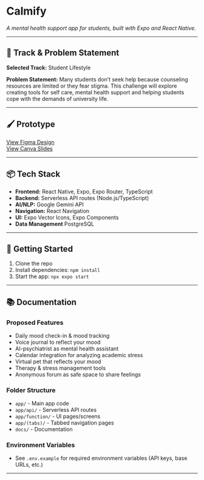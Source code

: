 
# Calmify

_A mental health support app for students, built with Expo and React Native._

---

## 🚩 Track & Problem Statement

**Selected Track:** Student Lifestyle

**Problem Statement:**
Many students don’t seek help because counseling resources are limited or they fear stigma. This challenge will explore creating tools for self care, mental health support and helping students cope with the demands of university life.

---

## 🖌️ Prototype

[View Figma Design](https://www.figma.com/design/9nd7bfsIp6VkfCOYjVLNzK/Clamify?node-id=0-1&t=MzSPr8CY2Dvk9XYr-1)  
[View Canva Slides](https://www.canva.com/design/DAGyLRiVGzk/wSW2QjKTLuCOlYx-UObg1w/edit?utm_content=DAGyLRiVGzk&utm_campaign=designshare&utm_medium=link2&utm_source=sharebutton)

---

## 📦 Tech Stack

- **Frontend:** React Native, Expo, Expo Router, TypeScript
- **Backend:** Serverless API routes (Node.js/TypeScript)
- **AI/NLP:** Google Gemini API
- **Navigation:** React Navigation
- **UI:** Expo Vector Icons, Expo Components
- **Data Management** PostgreSQL

---

## 🚀 Getting Started

1. Clone the repo
2. Install dependencies: `npm install`
3. Start the app: `npx expo start`

---

## 📚 Documentation

### Proposed Features
- Daily mood check-in & mood tracking
- Voice journal to reflect your mood
- AI-psychiatrist as mental health assistant
- Calendar integration for analyzing academic stress
- Virtual pet that reflects your mood
- Therapy & stress management tools
- Anonymous forum as safe space to share feelings

### Folder Structure
- `app/` - Main app code
- `app/api/` - Serverless API routes
- `app/function/` - UI pages/screens
- `app/(tabs)/` - Tabbed navigation pages
- `docs/` - Documentation

### Environment Variables
- See `.env.example` for required environment variables (API keys, base URLs, etc.)

---
